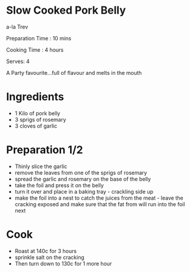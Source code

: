 # Slow Cooked Pork Belly
a-la Trev

Preparation Time : 10 mins

Cooking Time : 4 hours

Serves: 4

A Party favourite...full of flavour and melts in the mouth




# Ingredients
- 1 Kilo of pork belly
- 3 sprigs of rosemary
- 3 cloves of garlic



# Preparation 1/2
- Thinly slice the garlic
- remove the leaves from one of the sprigs of rosemary
- spread the garlic and rosemary on the base of the belly
- take the foil and press it on the belly
- turn it over and place in a baking tray - crackling side up
- make the foil into a nest to catch the juices from the meat - leave the cracking exposed and make sure that the fat from will run into the foil next



# Cook
- Roast at 140c for 3 hours
- sprinkle salt on the cracking
- Then turn down to 130c for 1 more hour
